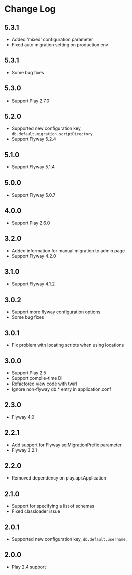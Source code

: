 # Change Log

## 5.3.1

 - Added 'mixed' configuration parameter
 - Fixed auto migration setting on production env

## 5.3.1

 - Some bug fixes

## 5.3.0

 - Support Play 2.7.0

## 5.2.0

 - Supported new configuration key, `db.default.migration.scriptDirectory`.
 - Support Flyway 5.2.4

## 5.1.0

 - Support Flyway 5.1.4

## 5.0.0

 - Support Flyway 5.0.7

## 4.0.0

 - Support Play 2.6.0

## 3.2.0

 - Added information for manual migration to admin page
 - Support Flyway 4.2.0

## 3.1.0

 - Support Flyway 4.1.2

## 3.0.2

 - Support more flyway configuration options
 - Some bug fixes

## 3.0.1

 - Fix problem with locating scripts when using locations

## 3.0.0

 - Support Play 2.5
 - Support compile-time DI
 - Refactored view code with twirl
 - Ignore non-flyway db.* entry in application.conf

## 2.3.0

 - Flyway 4.0

## 2.2.1

 - Add support for Flyway sqlMigrationPrefix parameter.
 - Flyway 3.2.1

## 2.2.0

 - Removed dependency on play.api.Application

## 2.1.0

 - Support for specifying a list of schemas
 - Fixed classloader issue

## 2.0.1

 - Supported new configuration key, `db.default.username`.

## 2.0.0

 - Play 2.4 support
